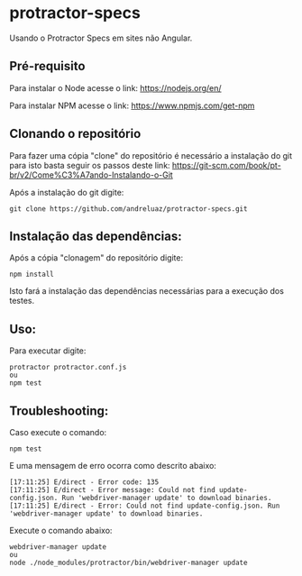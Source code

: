 # protractor-specs
Usando o Protractor Specs em sites não Angular.

## Pré-requisito

Para instalar o Node acesse o link:
https://nodejs.org/en/

Para instalar NPM acesse o link:
https://www.npmjs.com/get-npm

## Clonando o repositório

Para fazer uma cópia "clone" do repositório é necessário a instalação do git para isto basta seguir os passos deste link:
https://git-scm.com/book/pt-br/v2/Come%C3%A7ando-Instalando-o-Git

Após a instalação do git digite:
```
git clone https://github.com/andreluaz/protractor-specs.git
```
## Instalação das dependências:

Após a cópia "clonagem" do repositório digite:
```
npm install
```

Isto fará a instalação das dependências necessárias para a execução dos testes.

## Uso:

Para executar digite:

```
protractor protractor.conf.js
ou
npm test
```

## Troubleshooting:

Caso execute o comando:

```
npm test
```

E uma mensagem de erro ocorra como descrito abaixo:

```
[17:11:25] E/direct - Error code: 135
[17:11:25] E/direct - Error message: Could not find update-config.json. Run 'webdriver-manager update' to download binaries.
[17:11:25] E/direct - Error: Could not find update-config.json. Run 'webdriver-manager update' to download binaries.
```
Execute o comando abaixo:

```
webdriver-manager update
ou
node ./node_modules/protractor/bin/webdriver-manager update
```
